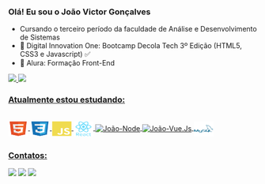### Olá! Eu sou o João Victor Gonçalves

- Cursando o terceiro período da faculdade de Análise e Desenvolvimento de Sistemas
- 📘 Digital Innovation One: Bootcamp Decola Tech 3º Edição (HTML5, CSS3 e Javascript) ✅
- 📘 Alura: Formação Front-End

 <div>
  <a href="https://github.com/jvictorgs">
  <img height="120em" src="https://github-readme-stats.vercel.app/api?username=jvictorgs&show_icons=true&theme=dark&include_all_commits=true&count_private=true"/>
  <img height="120em" src="https://github-readme-stats.vercel.app/api/top-langs/?username=jvictorgs&layout=compact&langs_count=7&theme=dark"/>
</div>
  
 ### Atualmente estou estudando:
 
  <div style="display: inline_block"><br>
  <img align="center" alt="João-HTML" height="30" width="40" src="https://raw.githubusercontent.com/devicons/devicon/master/icons/html5/html5-original.svg">
  <img align="center" alt="João-CSS" height="30" width="40" src="https://raw.githubusercontent.com/devicons/devicon/master/icons/css3/css3-original.svg">
  <img align="center" alt="João-Js" height="30" width="40" src="https://raw.githubusercontent.com/devicons/devicon/master/icons/javascript/javascript-plain.svg">
  <img align="center" alt="João-React" height="30" width="40" src="https://raw.githubusercontent.com/devicons/devicon/master/icons/react/react-original-wordmark.svg">
  <img align="center" alt="João-Node" height="30" width="40" src="https://cdn.jsdelivr.net/gh/devicons/devicon/icons/nodejs/nodejs-plain-wordmark.svg">
  <img align="center" alt="João-Vue.Js" height="30" width="40" src="ttps://cdn.jsdelivr.net/gh/devicons/devicon/icons/vuejs/vuejs-original.svg">
  <img align="center" alt="João-MySql" height="30" width="40" src="https://raw.githubusercontent.com/devicons/devicon/master/icons/mysql/mysql-plain-wordmark.svg">
</div>
  
  ##
  
 ### Contatos:
 
<div> 
  <a href="https://www.linkedin.com/in/jvictorgs3/" target="_blank"><img src="https://img.shields.io/badge/-LinkedIn-%230077B5?style=for-the-badge&logo=linkedin&logoColor=white" target="_blank"></a>
  <a href="https://discord.gg/REVC2Mdh" target="_blank"><img src="https://img.shields.io/badge/Discord-7289DA?style=for-the-badge&logo=discord&logoColor=white" target="_blank"></a> 
  <a href = "mailto:jvictor-gs@hotmail.com"><img src="https://img.shields.io/badge/Microsoft_Outlook-0078D4?style=for-the-badge&logo=microsoft-outlook&logoColor=white" target="_blank"></a>
</div>
  
  
